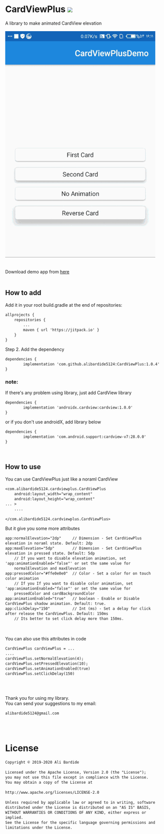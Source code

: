 # CardViewPlus [![](https://jitpack.io/v/alibardide5124/CardViewPlus.svg)](https://jitpack.io/#alibardide5124/CardViewPlus)
A library to make animated CardView elevation
<br/>
<br/>
    ![Demo](https://github.com/alibardide5124/CardViewPlus/blob/master/readme.files/sample.gif)
<br/>
<br/>
<br/>
Download demo app from [here](https://github.com/alibardide5124/CardViewPlus/blob/master/readme.files/app-debug.apk)
<br/>
<br/>

## How to add
Add it in your root build.gradle at the end of repositories:

	allprojects {
		repositories {
			...
			maven { url 'https://jitpack.io' }
		}
	}
Step 2. Add the dependency

	dependencies {
	        implementation 'com.github.alibardide5124:CardViewPlus:1.0.4'
	}
	
### note:
  If there's any problem using library, just add CardView library

	dependencies {
    		implementation 'androidx.cardview:cardview:1.0.0'
	}

  or if you don't use androidX, add library below
	
	dependencies {
    		implementation 'com.android.support:cardview-v7:28.0.0'
	}
	
<br/>

## How to use
You can use CardViewPlus just like a noraml CardView
	
	<com.alibardide5124.cardviewplus.CardViewPlus
        android:layout_width="wrap_content"
        android:layout_height="wrap_content"
	... >
		....
	
	</com.alibardide5124.cardviewplus.CardViewPlus>
	
But it give you some more attributes 

	app:normalElevation="2dp"     // Dimension - Set CardViewPlus elevation in noraml state. Default: 2dp
	app:maxElevation="5dp"        // Dimension - Set CardViewPlus elevation in pressed state. Default: 5dp
		// If you want to disable elevation animation, set 'app:animationEnabled="false"' or set the same value for 
		normalElevation and maxElevation
	app:pressedColor="#ffe0e0e0"  // Color - Set a color for on touch color animation
		// If you If you want to disable color animation, set 'app:animationEnabled="false"' or set the same value for
		pressedColor and cardBackgroundColor
	app:animationEnabled="true"   // boolean - Enable or Disable CardViewPlus shadow animation. Default: true.
	app:clickDelay="150"          // Int (ms) - Set a delay for click after release the CardViewPlus. Default: 150ms
		// Its better to set click delay more than 150ms.
<br/>
<br/>
You can also use this attributes in code

	CardViewPlus cardViewPlus = ...
	....
	cardViewPlus.setNormalElevation(4);
	cardViewPlus.setPressedElevation(10);
	cardViewPlus.setAnimationEnabled(true)
	cardViewPlus.setClickDelay(150)
<br/>
<br/>

  Thank you for using my library.
  <br/>
  You can send your suggestions to my email: 
   
	alibardide5124@gmail.com 
	
<br/>
<br/>

# License
	
	Copyright © 2019-2020 Ali Bardide

	Licensed under the Apache License, Version 2.0 (the "License");
	you may not use this file except in compliance with the License.
	You may obtain a copy of the License at

	http://www.apache.org/licenses/LICENSE-2.0

	Unless required by applicable law or agreed to in writing, software
	distributed under the License is distributed on an "AS IS" BASIS,
	WITHOUT WARRANTIES OR CONDITIONS OF ANY KIND, either express or implied.
	See the License for the specific language governing permissions and
	limitations under the License.
  
